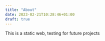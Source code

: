 ```yaml
---
title: "About"
date: 2023-02-21T10:28:46+01:00
draft: true
---
```


This is a static web, testing for future projects